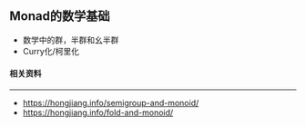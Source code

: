 ## Monad的数学基础

- 数学中的群，半群和幺半群
- Curry化/柯里化



#### 相关资料

---

- https://hongjiang.info/semigroup-and-monoid/
- https://hongjiang.info/fold-and-monoid/